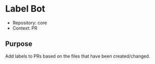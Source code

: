 # Label Bot

* Repository: core
* Context: PR

## Purpose

Add labels to PRs based on the files that have been created/changed.
